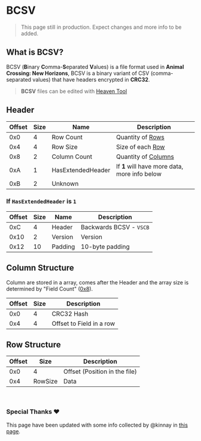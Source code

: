 # BCSV

> This page still in production. Expect changes and more info to be added.

## What is BCSV?
BCSV (**B**inary **C**omma-**S**eparated **V**alues) is a file format used in **Animal Crossing: New Horizons**, BCSV is a binary variant of CSV (comma-separated values) that have headers encrypted in **CRC32**.

> **BCSV** files can be edited with [Heaven Tool](https://github.com/Rafacasari/HeavenToolACNH)

## Header
| Offset | Size | Name | Description |
| ------ | ---- | ---- | ----------- |
| 0x0  | 4 | Row Count | Quantity of [Rows](#row-structure) |
| 0x4  | 4 | Row Size | Size of each [Row](#row-structure) |
| 0x8  | 2 | Column Count |  Quantity of [Columns](#column-structure) |
| 0xA  | 1 | HasExtendedHeader | If **1** will have more data, more info below |
| 0xB  | 2 | Unknown | |

### If `HasExtendedHeader` is `1` 

| Offset | Size | Name | Description |
| ------ | ---- | ---- | ----------- |
| 0xC  | 4 | Header | Backwards BCSV - `VSCB` |
| 0x10 | 2 | Version | Version |
| 0x12 | 10 | Padding | 10-byte padding |

## Column Structure
Column are stored in a array, comes after the Header and the array size is determined by "Field Count" ([0x8](#binary-structure)).

| Offset | Size | Description | 
| ------ | ---- | ----------- |
| 0x0 | 4 | CRC32 Hash |
| 0x4 | 4 | Offset to Field in a row |

## Row Structure
| Offset | Size | Description | 
| ------ | ---- | ----------- |
| 0x0 | 4 | Offset (Position in the file) |
| 0x4 | RowSize | Data |

</br>

### Special Thanks ❤️
This page have been updated with some info collected by @kinnay in [this page](https://nintendo-formats.com/games/acnh/bcsv.html).
